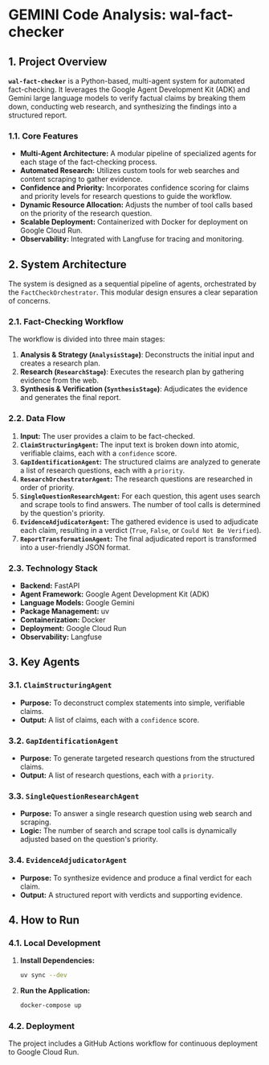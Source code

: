 # GEMINI Code Analysis: wal-fact-checker

## 1. Project Overview

**`wal-fact-checker`** is a Python-based, multi-agent system for automated fact-checking. It leverages the Google Agent Development Kit (ADK) and Gemini large language models to verify factual claims by breaking them down, conducting web research, and synthesizing the findings into a structured report.

### 1.1. Core Features

-   **Multi-Agent Architecture:** A modular pipeline of specialized agents for each stage of the fact-checking process.
-   **Automated Research:** Utilizes custom tools for web searches and content scraping to gather evidence.
-   **Confidence and Priority:** Incorporates confidence scoring for claims and priority levels for research questions to guide the workflow.
-   **Dynamic Resource Allocation:** Adjusts the number of tool calls based on the priority of the research question.
-   **Scalable Deployment:** Containerized with Docker for deployment on Google Cloud Run.
-   **Observability:** Integrated with Langfuse for tracing and monitoring.

## 2. System Architecture

The system is designed as a sequential pipeline of agents, orchestrated by the `FactCheckOrchestrator`. This modular design ensures a clear separation of concerns.

### 2.1. Fact-Checking Workflow

The workflow is divided into three main stages:

1.  **Analysis & Strategy (`AnalysisStage`)**: Deconstructs the initial input and creates a research plan.
2.  **Research (`ResearchStage`)**: Executes the research plan by gathering evidence from the web.
3.  **Synthesis & Verification (`SynthesisStage`)**: Adjudicates the evidence and generates the final report.

### 2.2. Data Flow

1.  **Input:** The user provides a claim to be fact-checked.
2.  **`ClaimStructuringAgent`:** The input text is broken down into atomic, verifiable claims, each with a `confidence` score.
3.  **`GapIdentificationAgent`:** The structured claims are analyzed to generate a list of research questions, each with a `priority`.
4.  **`ResearchOrchestratorAgent`:** The research questions are researched in order of priority.
5.  **`SingleQuestionResearchAgent`:** For each question, this agent uses search and scrape tools to find answers. The number of tool calls is determined by the question's priority.
6.  **`EvidenceAdjudicatorAgent`:** The gathered evidence is used to adjudicate each claim, resulting in a verdict (`True`, `False`, or `Could Not Be Verified`).
7.  **`ReportTransformationAgent`:** The final adjudicated report is transformed into a user-friendly JSON format.

### 2.3. Technology Stack

-   **Backend:** FastAPI
-   **Agent Framework:** Google Agent Development Kit (ADK)
-   **Language Models:** Google Gemini
-   **Package Management:** uv
-   **Containerization:** Docker
-   **Deployment:** Google Cloud Run
-   **Observability:** Langfuse

## 3. Key Agents

### 3.1. `ClaimStructuringAgent`

-   **Purpose:** To deconstruct complex statements into simple, verifiable claims.
-   **Output:** A list of claims, each with a `confidence` score.

### 3.2. `GapIdentificationAgent`

-   **Purpose:** To generate targeted research questions from the structured claims.
-   **Output:** A list of research questions, each with a `priority`.

### 3.3. `SingleQuestionResearchAgent`

-   **Purpose:** To answer a single research question using web search and scraping.
-   **Logic:** The number of search and scrape tool calls is dynamically adjusted based on the question's priority.

### 3.4. `EvidenceAdjudicatorAgent`

-   **Purpose:** To synthesize evidence and produce a final verdict for each claim.
-   **Output:** A structured report with verdicts and supporting evidence.

## 4. How to Run

### 4.1. Local Development

1.  **Install Dependencies:**
    ```bash
    uv sync --dev
    ```

2.  **Run the Application:**
    ```bash
    docker-compose up
    ```

### 4.2. Deployment

The project includes a GitHub Actions workflow for continuous deployment to Google Cloud Run.